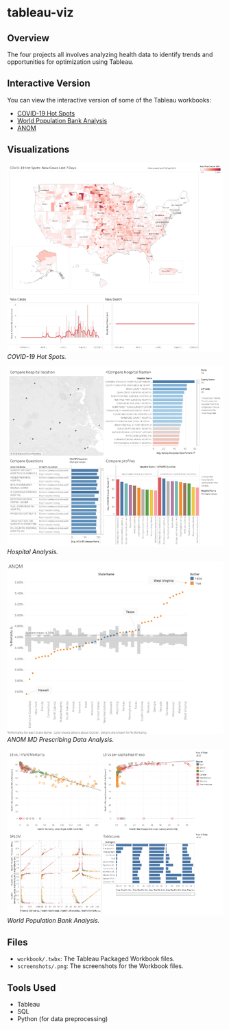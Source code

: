 # tableau-viz

## Overview
The four projects all involves analyzing health data to identify trends and opportunities for optimization using Tableau.

## Interactive Version
You can view the interactive version of some of the Tableau workbooks:
- [COVID-19 Hot Spots](https://public.tableau.com/views/COVID-19DashboardforClassHomework_17237724319710/COVID-19spots?:language=en-US&:sid=&:redirect=auth&:display_count=n&:origin=viz_share_link)
- [World Population Bank Analysis](https://public.tableau.com/views/Unit13-VB/Dashboard1?:language=en-US&:sid=&:redirect=auth&:display_count=n&:origin=viz_share_link)
- [ANOM](https://public.tableau.com/views/unit12-VB/ANOM?:language=en-US&:sid=&:redirect=auth&:display_count=n&:origin=viz_share_link)

## Visualizations
![Dashboard 1](screenshots/1.png)
*COVID-19 Hot Spots.*

![Dashboard 2](screenshots/2.png)
*Hospital Analysis.*

![Dashboard 3](screenshots/3.png)
*ANOM MD Prescribing Data Analysis.*

![Dashboard 4](screenshots/4.png)
*World Population Bank Analysis.*

## Files
- `workbook/.twbx`: The Tableau Packaged Workbook files.
- `screenshots/.png`: The screenshots for the Workbook files.

## Tools Used
- Tableau
- SQL
- Python (for data preprocessing)
